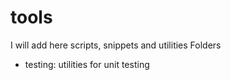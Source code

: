 # tools
I will add here scripts, snippets and utilities
Folders
   - testing: utilities for unit testing

